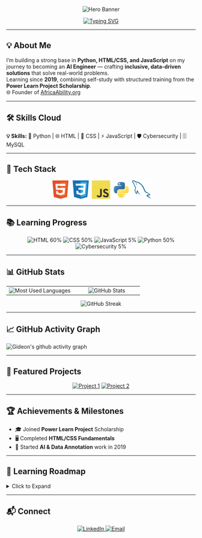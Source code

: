 <!-- HEADER HERO -->
<p align="center">
  <img src="https://via.placeholder.com/1000x250/DC5100/FFFFFF?text=Gideon+Thuku+|+Aspiring+AI+Engineer" alt="Hero Banner">
</p>

<!-- ANIMATED INTRO -->
<p align="center">
  <a href="https://github.com/GideonThuku">
    <img src="https://readme-typing-svg.herokuapp.com?size=24&color=DC5100&center=true&vCenter=true&width=600&lines=Aspiring+AI+Engineer;Web+Development+Learner;Cybersecurity+Enthusiast" alt="Typing SVG">
  </a>
</p>

---

## 💡 About Me
I’m building a strong base in **Python, HTML/CSS, and JavaScript** on my journey to becoming an **AI Engineer** — crafting **inclusive, data-driven solutions** that solve real-world problems.  
Learning since **2019**, combining self-study with structured training from the **Power Learn Project Scholarship**.  
🌐 Founder of [AfricaAbility.org](https://www.africaability.org)

---

## 🛠 Skills Cloud
**💡 Skills:** 🐍 Python | 🌐 HTML | 🎨 CSS | ⚡ JavaScript | 🛡 Cybersecurity | 🗄 MySQL

---

## 🚀 Tech Stack
<p align="center">
  <img src="https://raw.githubusercontent.com/devicons/devicon/master/icons/html5/html5-original.svg" width="50" alt="HTML5"/>
  <img src="https://raw.githubusercontent.com/devicons/devicon/master/icons/css3/css3-original.svg" width="50" alt="CSS3"/>
  <img src="https://raw.githubusercontent.com/devicons/devicon/master/icons/javascript/javascript-original.svg" width="50" alt="JavaScript"/>
  <img src="https://raw.githubusercontent.com/devicons/devicon/master/icons/python/python-original.svg" width="50" alt="Python"/>
  <img src="https://raw.githubusercontent.com/devicons/devicon/master/icons/mysql/mysql-original.svg" width="50" alt="MySQL"/>
</p>

---

## 📚 Learning Progress
<p align="center">
  <img src="https://img.shields.io/badge/HTML-60%25-DC5100?style=for-the-badge" alt="HTML 60%">
  <img src="https://img.shields.io/badge/CSS-50%25-660066?style=for-the-badge" alt="CSS 50%">
  <img src="https://img.shields.io/badge/JavaScript-5%25-F7DF1E?style=for-the-badge&labelColor=000" alt="JavaScript 5%">
  <img src="https://img.shields.io/badge/Python-50%25-3776AB?style=for-the-badge&labelColor=000" alt="Python 50%">
  <img src="https://img.shields.io/badge/Cybersecurity-5%25-7A1FA2?style=for-the-badge&labelColor=000" alt="Cybersecurity 5%">
</p>

---

## 📊 GitHub Stats
<table align="center" width="100%">
  <tr>
    <td align="center" width="50%">
      <img src="https://github-profile-summary-cards.vercel.app/api/cards/most-commit-language?username=GideonThuku&theme=default" alt="Most Used Languages"/>
    </td>
    <td align="center" width="50%">
      <img src="https://github-profile-summary-cards.vercel.app/api/cards/stats?username=GideonThuku&theme=default" alt="GitHub Stats"/>
    </td>
  </tr>
</table>

<p align="center">
  <img src="https://github-readme-streak-stats.herokuapp.com?user=GideonThuku&theme=default&hide_border=false" alt="GitHub Streak"/>
</p>

---

## 📈 GitHub Activity Graph
![Gideon's github activity graph](https://github-readme-activity-graph.vercel.app/graph?username=GideonThuku&bg_color=ffffff&color=000000&line=DC5100&point=660066&area=true&hide_border=true)

---

## 📌 Featured Projects
<p align="center">
  <a href="https://github.com/GideonThuku/project1"><img src="https://img.shields.io/badge/-Project%201-DC5100?style=for-the-badge" alt="Project 1"></a>
  <a href="https://github.com/GideonThuku/project2"><img src="https://img.shields.io/badge/-Project%202-660066?style=for-the-badge" alt="Project 2"></a>
</p>

---

## 🏆 Achievements & Milestones
- 🎓 Joined **Power Learn Project** Scholarship  
- 🖥 Completed **HTML/CSS Fundamentals**  
- 🤖 Started **AI & Data Annotation** work in 2019  

---

## 📅 Learning Roadmap
<details>
  <summary>Click to Expand</summary>

- Finish HTML/CSS fundamentals  
- Advance JavaScript skills  
- Python for AI (NumPy, Pandas)  
- Intro to Machine Learning (scikit-learn)  
- Cybersecurity foundations  

</details>

---

## 📬 Connect
<p align="center">
  <a href="https://www.linkedin.com/in/gideon-thuku-51096580" target="_blank">
    <img src="https://img.shields.io/badge/LinkedIn-0077B5?style=for-the-badge&logo=linkedin&logoColor=white" alt="LinkedIn">
  </a>
  <a href="mailto:gideon@africaability.org">
    <img src="https://img.shields.io/badge/Email-gideon@africaability.org-EA4335?style=for-the-badge&logo=gmail&logoColor=white" alt="Email">
  </a>
</p>
